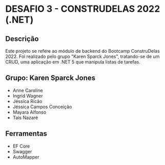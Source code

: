 # DESAFIO 3 - CONSTRUDELAS 2022 (.NET)

## Descrição

Este projeto se refere ao módulo de backend do Bootcamp ConstruDelas 2022. Foi realizado pelo grupo "Karen Sparck Jones", tratando-se de um CRUD, uma aplicação em .NET 5 que manipula listas de tarefas.


## Grupo: Karen Sparck Jones

- Anne Caroline
- Ingrid Wagner
- Jéssica Ricão
- Jéssica Campos Conceição
- Mayara Alfonso
- Tais Nazaré


## Ferramentas

- EF Core
- Swagger
- AutoMapper